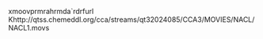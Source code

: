    xmoov   prmra   hrmda   `rdrf    url    Khttp://qtss.chemeddl.org/cca/streams/qt32024085/CCA3/MOVIES/NACL/NACL1.mov s
